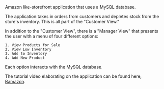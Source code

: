 Amazon like-storefront application that uses a MySQL database. 

The application takes in orders from customers and depletes stock from the store's inventory. This is all part of the "Customer View." 

In addition to the "Customer View", there is a "Manager View" that presents the user with a menu of four different options: 

	1. View Products for Sale
	2. View Low Inventory
	3. Add to Inventory
	4. Add New Product

Each option interacts with the MySQL database. 

The tutorial video elaborating on the application can be found here, [Bamazon](https://youtu.be/50AaxNQx4tA).